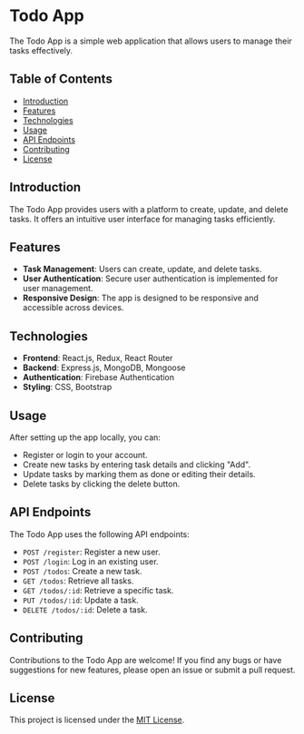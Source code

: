 # Todo App

The Todo App is a simple web application that allows users to manage their tasks effectively.

## Table of Contents

- [Introduction](#introduction)
- [Features](#features)
- [Technologies](#technologies)
- [Usage](#usage)
- [API Endpoints](#api-endpoints)
- [Contributing](#contributing)
- [License](#license)

## Introduction

The Todo App provides users with a platform to create, update, and delete tasks. It offers an intuitive user interface for managing tasks efficiently.

## Features

- **Task Management**: Users can create, update, and delete tasks.
- **User Authentication**: Secure user authentication is implemented for user management.
- **Responsive Design**: The app is designed to be responsive and accessible across devices.

## Technologies

- **Frontend**: React.js, Redux, React Router
- **Backend**: Express.js, MongoDB, Mongoose
- **Authentication**: Firebase Authentication
- **Styling**: CSS, Bootstrap

## Usage

After setting up the app locally, you can:

- Register or login to your account.
- Create new tasks by entering task details and clicking "Add".
- Update tasks by marking them as done or editing their details.
- Delete tasks by clicking the delete button.

## API Endpoints

The Todo App uses the following API endpoints:

- `POST /register`: Register a new user.
- `POST /login`: Log in an existing user.
- `POST /todos`: Create a new task.
- `GET /todos`: Retrieve all tasks.
- `GET /todos/:id`: Retrieve a specific task.
- `PUT /todos/:id`: Update a task.
- `DELETE /todos/:id`: Delete a task.

## Contributing

Contributions to the Todo App are welcome! If you find any bugs or have suggestions for new features, please open an issue or submit a pull request.

## License

This project is licensed under the [MIT License](LICENSE).
